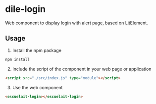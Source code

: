 # dile-login

Web component to display login with alert page, based on LitElement.

## Usage

1. Install the npm package

```bash
npm install
```

2. Include the script of the component in your web page or application

```html
<script src="./src/index.js" type="module"></script>
```

3. Use the web component

```html
<escuelait-login></escuelait-login>
```
